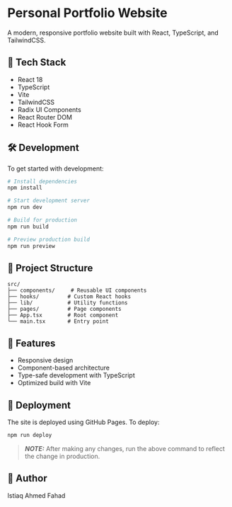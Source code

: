 # Personal Portfolio Website

A modern, responsive portfolio website built with React, TypeScript, and TailwindCSS.

## 🚀 Tech Stack

- React 18
- TypeScript
- Vite
- TailwindCSS
- Radix UI Components
- React Router DOM
- React Hook Form

## 🛠️ Development

To get started with development:

```bash
# Install dependencies
npm install

# Start development server
npm run dev

# Build for production
npm run build

# Preview production build
npm run preview
```

## 📁 Project Structure

```text
src/
├── components/     # Reusable UI components
├── hooks/         # Custom React hooks
├── lib/           # Utility functions
├── pages/         # Page components
├── App.tsx        # Root component
└── main.tsx       # Entry point
```

## 🌟 Features

- Responsive design
- Component-based architecture
- Type-safe development with TypeScript
- Optimized build with Vite

## 🚀 Deployment

The site is deployed using GitHub Pages. To deploy:

```bash
npm run deploy
```

> **_NOTE:_** After making any changes, run the above command to reflect the change in production.

## 👤 Author

Istiaq Ahmed Fahad
